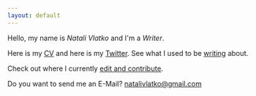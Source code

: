 ```yaml
---
layout: default
---
```


Hello, my name is <em>Natali Vlatko</em> and I'm a <em>Writer</em>.

Here is my [CV](natali-vlatko-cv.pdf) and here is my [Twitter](https://twitter.com/natalisucks). See what I used to be [writing](https://jaxenter.com/author/natalivlatko) about.

Check out where I currently [edit and contribute](https://tech.zalando.com/blog/).

Do you want to send me an E-Mail? [natalivlatko@gmail.com](mailto:natalivlatko@gmail.com)
